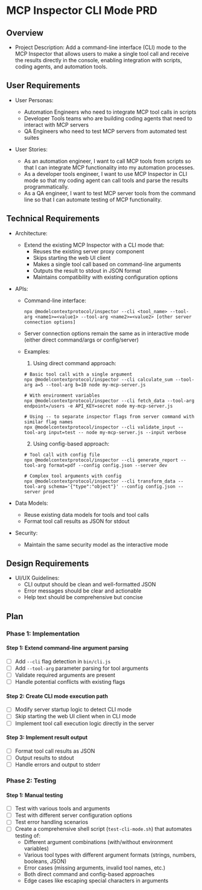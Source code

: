 # MCP Inspector CLI Mode PRD

## Overview

- Project Description: Add a command-line interface (CLI) mode to the MCP Inspector that allows users to make a single tool call and receive the results directly in the console, enabling integration with scripts, coding agents, and automation tools.

## User Requirements

- User Personas:
  - Automation Engineers who need to integrate MCP tool calls in scripts
  - Developer Tools teams who are building coding agents that need to interact with MCP servers
  - QA Engineers who need to test MCP servers from automated test suites

- User Stories:
  - As an automation engineer, I want to call MCP tools from scripts so that I can integrate MCP functionality into my automation processes.
  - As a developer tools engineer, I want to use MCP Inspector in CLI mode so that my coding agent can call tools and parse the results programmatically.
  - As a QA engineer, I want to test MCP server tools from the command line so that I can automate testing of MCP functionality.

## Technical Requirements

- Architecture:
  - Extend the existing MCP Inspector with a CLI mode that:
    - Reuses the existing server proxy component
    - Skips starting the web UI client
    - Makes a single tool call based on command-line arguments
    - Outputs the result to stdout in JSON format
    - Maintains compatibility with existing configuration options

- APIs:
  - Command-line interface: 
    ```
    npx @modelcontextprotocol/inspector --cli <tool_name> --tool-arg <name1>=<value1> --tool-arg <name2>=<value2> [other server connection options]
    ```
  - Server connection options remain the same as in interactive mode (either direct command/args or config/server)
  - Examples:
    
    1. Using direct command approach:
    ```
    # Basic tool call with a single argument
    npx @modelcontextprotocol/inspector --cli calculate_sum --tool-arg a=5 --tool-arg b=10 node my-mcp-server.js
    
    # With environment variables
    npx @modelcontextprotocol/inspector --cli fetch_data --tool-arg endpoint=/users -e API_KEY=secret node my-mcp-server.js
    
    # Using -- to separate inspector flags from server command with similar flag names
    npx @modelcontextprotocol/inspector --cli validate_input --tool-arg input=test -- node my-mcp-server.js --input verbose
    ```
    
    2. Using config-based approach:
    ```
    # Tool call with config file
    npx @modelcontextprotocol/inspector --cli generate_report --tool-arg format=pdf --config config.json --server dev
    
    # Complex tool arguments with config
    npx @modelcontextprotocol/inspector --cli transform_data --tool-arg schema='{"type":"object"}' --config config.json --server prod
    ```

- Data Models:
  - Reuse existing data models for tools and tool calls
  - Format tool call results as JSON for stdout

- Security:
  - Maintain the same security model as the interactive mode

## Design Requirements

- UI/UX Guidelines:
  - CLI output should be clean and well-formatted JSON
  - Error messages should be clear and actionable
  - Help text should be comprehensive but concise

## Plan

### Phase 1: Implementation

#### Step 1: Extend command-line argument parsing
- [ ] Add `--cli` flag detection in `bin/cli.js`
- [ ] Add `--tool-arg` parameter parsing for tool arguments
- [ ] Validate required arguments are present
- [ ] Handle potential conflicts with existing flags

#### Step 2: Create CLI mode execution path
- [ ] Modify server startup logic to detect CLI mode
- [ ] Skip starting the web UI client when in CLI mode
- [ ] Implement tool call execution logic directly in the server

#### Step 3: Implement result output
- [ ] Format tool call results as JSON
- [ ] Output results to stdout
- [ ] Handle errors and output to stderr

### Phase 2: Testing

#### Step 1: Manual testing
- [ ] Test with various tools and arguments
- [ ] Test with different server configuration options
- [ ] Test error handling scenarios
- [ ] Create a comprehensive shell script (`test-cli-mode.sh`) that automates testing of:
  - Different argument combinations (with/without environment variables)
  - Various tool types with different argument formats (strings, numbers, booleans, JSON)
  - Error cases (missing arguments, invalid tool names, etc.)
  - Both direct command and config-based approaches
  - Edge cases like escaping special characters in arguments
